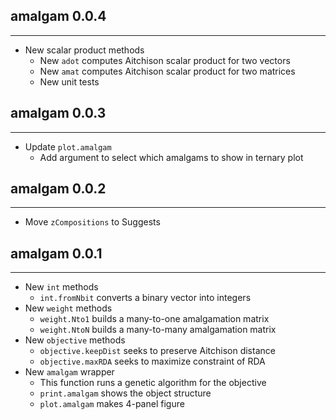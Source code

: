 ## amalgam 0.0.4
---------------------
* New scalar product methods
    * New `adot` computes Aitchison scalar product for two vectors
    * New `amat` computes Aitchison scalar product for two matrices
    * New unit tests

## amalgam 0.0.3
---------------------
* Update `plot.amalgam`
    * Add argument to select which amalgams to show in ternary plot

## amalgam 0.0.2
---------------------
* Move `zCompositions` to Suggests

## amalgam 0.0.1
---------------------
* New `int` methods
    * `int.fromNbit` converts a binary vector into integers
* New `weight` methods
    * `weight.Nto1` builds a many-to-one amalgamation matrix
    * `weight.NtoN` builds a many-to-many amalgamation matrix
* New `objective` methods
    * `objective.keepDist` seeks to preserve Aitchison distance
    * `objective.maxRDA` seeks to maximize constraint of RDA
* New `amalgam` wrapper
    * This function runs a genetic algorithm for the objective
    * `print.amalgam` shows the object structure
    * `plot.amalgam` makes 4-panel figure

